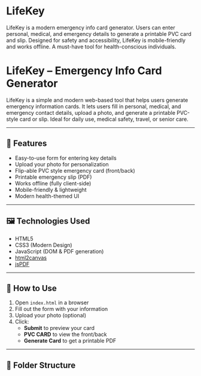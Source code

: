 # LifeKey
LifeKey is a modern emergency info card generator. Users can enter personal, medical, and emergency details to generate a printable PVC card and slip. Designed for safety and accessibility, LifeKey is mobile-friendly and works offline. A must-have tool for health-conscious individuals.
# LifeKey – Emergency Info Card Generator

LifeKey is a simple and modern web-based tool that helps users generate emergency information cards. It lets users fill in personal, medical, and emergency contact details, upload a photo, and generate a printable PVC-style card or slip. Ideal for daily use, medical safety, travel, or senior care.

---

## 🌟 Features

- Easy-to-use form for entering key details
- Upload your photo for personalization
- Flip-able PVC style emergency card (front/back)
- Printable emergency slip (PDF)
- Works offline (fully client-side)
- Mobile-friendly & lightweight
- Modern health-themed UI

---

## 🖼️ Technologies Used

- HTML5
- CSS3 (Modern Design)
- JavaScript (DOM & PDF generation)
- [html2canvas](https://html2canvas.hertzen.com/)
- [jsPDF](https://github.com/parallax/jsPDF)

---

## 📝 How to Use

1. Open `index.html` in a browser
2. Fill out the form with your information
3. Upload your photo (optional)
4. Click:
   - **Submit** to preview your card
   - **PVC CARD** to view the front/back
   - **Generate Card** to get a printable PDF

---

## 📁 Folder Structure

